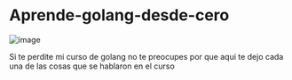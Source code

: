 # Aprende-golang-desde-cero
![image](https://github.com/user-attachments/assets/3e58d9f1-a97e-41ba-9546-4cbe1b442c14)

Si te perdite mi curso de golang no te preocupes por que aqui te dejo cada una de las cosas que se hablaron en el curso 
